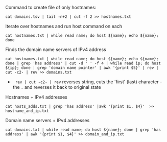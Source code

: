 

Command to create file of only hostnames:

`cat domains.tsv | tail -n+2 | cut -f 2 >> hostnames.txt`

Iterate over hostnames and run host command on each

`cat hostnames.txt | while read name; do host ${name}; echo ${name}; done`

Finds the domain name servers of IPv4 address

`cat hostnames.txt | while read name; do host ${name}; echo ${name}; done | grep 'has address' | cut -d ' ' -f 4 | while read ip; do host ${ip}; done | grep 'domain name pointer' | awk '{print $5}' | rev | cut -c2- | rev >> domains.txt`

* ` rev | cut -c2- | rev` reverses string, cuts the 'first' (last) character - the `.` and reverses it back to original state

Hostnames + IPv4 addresses

`cat hosts_adds.txt | grep 'has address' |awk '{print $1, $4}'  >> hostname_and_ip.txt`

Domain name servers + IPv4 addresses

`cat domains.txt | while read name; do host ${name}; done | grep 'has address' | awk '{print $1, $4}' >> domain_and_ip.txt`